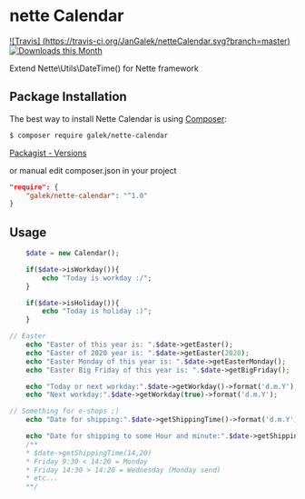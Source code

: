 # nette Calendar

[![Travis] (https://travis-ci.org/JanGalek/netteCalendar.svg?branch=master)](https://travis-ci.org/JanGalek/netteCalendar)
[![Downloads this Month](https://img.shields.io/packagist/dm/galek/nette-calendar.svg)](https://packagist.org/packages/galek/nette-calendar)

Extend Nette\Utils\DateTime() for Nette framework


Package Installation
-------------------

The best way to install Nette Calendar is using [Composer](http://getcomposer.org/):

```sh
$ composer require galek/nette-calendar
```

[Packagist - Versions](https://packagist.org/packages/galek/nette-calendar)

or manual edit composer.json in your project

```json
"require": {
    "galek/nette-calendar": "^1.0"
}
```

Usage
-----

```php
    $date = new Calendar();

    if($date->isWorkday()){
        echo "Today is workday :/";
    }

    if($date->isHoliday()){
        echo "Today is holiday :)";
    }

// Easter
    echo "Easter of this year is: ".$date->getEaster();
    echo "Easter of 2020 year is: ".$date->getEaster(2020);
    echo "Easter Monday of this year is: ".$date->getEasterMonday();
    echo "Easter Big Friday of this year is: ".$date->getBigFriday();

    echo "Today or next workday:".$date->getWorkday()->format('d.m.Y');
    echo "Next workday:".$date->getWorkday(true)->format('d.m.Y');

// Something for e-shops ;)
    echo "Date for shipping:".$date->getShippingTime()->format('d.m.Y');

    echo "Date for shipping to some Hour and minute:".$date->getShippingTime(14,20)->format('d.m.Y');
    /**
    * $date->getShippingTime(14,20)
    * Friday 9:30 < 14:20 = Monday
    * Friday 14:30 > 14:20 = Wednesday (Monday send)
    * etc...
    **/
```